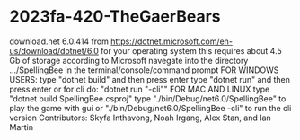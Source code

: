 # 2023fa-420-TheGaerBears
download.net 6.0.414 from
https://dotnet.microsoft.com/en-us/download/dotnet/6.0 
for your operating system
this requires about 4.5 Gb of storage according to Microsoft
navegate into the directory .../SpellingBee in the terminal/console/command prompt
FOR WINDOWS USERS:
    type "dotnet build" and then press enter
    type "dotnet run" and then press enter
    or for cli do: "dotnet run "-cli"" 
FOR MAC AND LINUX
    type "dotnet build SpellingBee.csproj"
    type "./bin/Debug/net6.0/SpellingBee" to play the game with gui
    or "./bin/Debug/net6.0/SpellingBee -cli" to run the cli version
Contributors: Skyfa Inthavong, Noah Irgang, Alex Stan, and Ian Martin